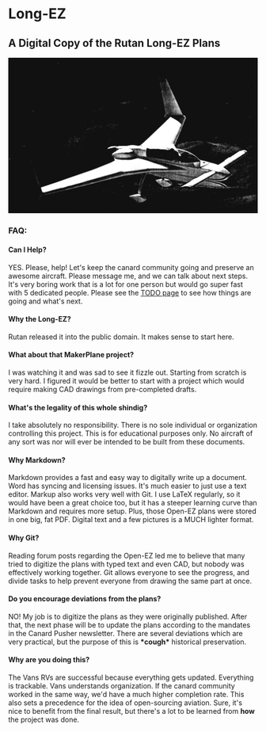 # Long-EZ
## A Digital Copy of the Rutan Long-EZ Plans

![](images/00/00_00.png)

### FAQ:

#### Can I Help?
YES. Please, help! Let's keep the canard community going and preserve an awesome aircraft. Please message me, and we can talk about next steps. It's very boring work that is a lot for one person but would go super fast with 5 dedicated people. Please see the [TODO page](TODO.md) to see how things are going and what's next.

#### Why the Long-EZ?
Rutan released it into the public domain. It makes sense to start here.

#### What about that MakerPlane project?
I was watching it and was sad to see it fizzle out. Starting from scratch is very hard. I figured it would be better to start with a project which would require making CAD drawings from pre-completed drafts.

#### What's the legality of this whole shindig?
I take absolutely no responsibility. There is no sole individual or organization controlling this project. This is for educational purposes only. No aircraft of any sort was nor will ever be intended to be built from these documents.

#### Why Markdown?
Markdown provides a fast and easy way to digitally write up a document. Word has syncing and licensing issues. It's much easier to just use a text editor. Markup also works very well with Git. I use LaTeX regularly, so it would have been a great choice too, but it has a steeper learning curve than Markdown and requires more setup. Plus, those Open-EZ plans were stored in one big, fat PDF. Digital text and a few pictures is a MUCH lighter format.

#### Why Git?
Reading forum posts regarding the Open-EZ led me to believe that many tried to digitize the plans with typed text and even CAD, but nobody was effectively working together. Git allows everyone to see the progress, and divide tasks to help prevent everyone from drawing the same part at once.

#### Do you encourage deviations from the plans?
NO! My job is to digitize the plans as they were originally published. After that, the next phase will be to update the plans according to the mandates in the Canard Pusher newsletter. There are several deviations which are very practical, but the purpose of this is **\*cough\*** historical preservation.

#### Why are you doing this?
The Vans RVs are successful because everything gets updated. Everything is trackable. Vans understands organization. If the canard community worked in the same way, we'd have a much higher completion rate. This also sets a precedence for the idea of open-sourcing aviation. Sure, it's nice to benefit from the final result, but there's a lot to be learned from **how** the project was done.
